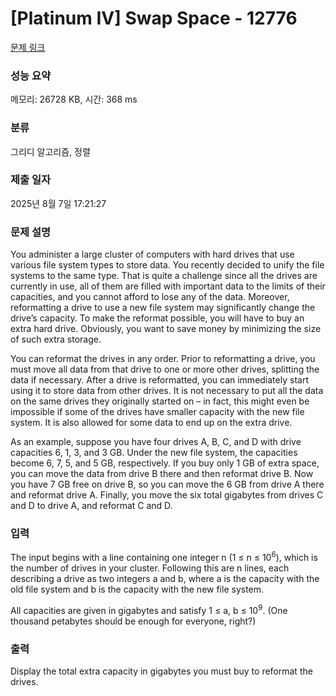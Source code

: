 # [Platinum IV] Swap Space - 12776 

[문제 링크](https://www.acmicpc.net/problem/12776) 

### 성능 요약

메모리: 26728 KB, 시간: 368 ms

### 분류

그리디 알고리즘, 정렬

### 제출 일자

2025년 8월 7일 17:21:27

### 문제 설명

<p>You administer a large cluster of computers with hard drives that use various file system types to store data. You recently decided to unify the file systems to the same type. That is quite a challenge since all the drives are currently in use, all of them are filled with important data to the limits of their capacities, and you cannot afford to lose any of the data. Moreover, reformatting a drive to use a new file system may significantly change the drive’s capacity. To make the reformat possible, you will have to buy an extra hard drive. Obviously, you want to save money by minimizing the size of such extra storage.</p>

<p>You can reformat the drives in any order. Prior to reformatting a drive, you must move all data from that drive to one or more other drives, splitting the data if necessary. After a drive is reformatted, you can immediately start using it to store data from other drives. It is not necessary to put all the data on the same drives they originally started on – in fact, this might even be impossible if some of the drives have smaller capacity with the new file system. It is also allowed for some data to end up on the extra drive.</p>

<p>As an example, suppose you have four drives A, B, C, and D with drive capacities 6, 1, 3, and 3 GB. Under the new file system, the capacities become 6, 7, 5, and 5 GB, respectively. If you buy only 1 GB of extra space, you can move the data from drive B there and then reformat drive B. Now you have 7 GB free on drive B, so you can move the 6 GB from drive A there and reformat drive A. Finally, you move the six total gigabytes from drives C and D to drive A, and reformat C and D.</p>

### 입력 

 <p>The input begins with a line containing one integer n (1 ≤ n ≤ 10<sup>6</sup>), which is the number of drives in your cluster. Following this are n lines, each describing a drive as two integers a and b, where a is the capacity with the old file system and b is the capacity with the new file system.</p>

<p>All capacities are given in gigabytes and satisfy 1 ≤ a, b ≤ 10<sup>9</sup>. (One thousand petabytes should be enough for everyone, right?)</p>

### 출력 

 <p>Display the total extra capacity in gigabytes you must buy to reformat the drives.</p>

